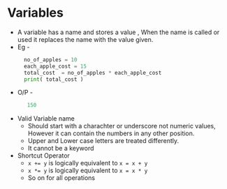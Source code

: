 # Variables

+ A variable has a name and stores a value , When the name is called or used it replaces the name with the value given.
+ Eg -
  ```.py
    no_of_apples = 10
    each_apple_cost = 15
    total_cost  = no_of_apples * each_apple_cost
    print( total_cost )
  ```
 + O/P -
    ```.py
       150
    ```
 + Valid Variable name
   + Should start with a charachter or underscore not  numeric values, However it can contain the numbers in any other position.
   + Upper and Lower case letters are treated differently.
   + It cannot be a keyword
 + Shortcut Operator
    + ```x += y``` is logically equivalent to ```x = x + y```
    + ```x *= y``` is logically equivalent to ```x = x * y```
    + So on for all operations
  

